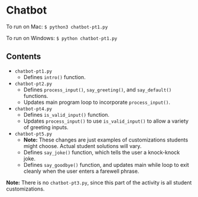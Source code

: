 # Chatbot

To run on Mac:
`$ python3 chatbot-pt1.py`

To run on Windows:
`$ python chatbot-pt1.py`

## Contents

* `chatbot-pt1.py`
    * Defines `intro()` function.
* `chatbot-pt2.py`
    * Defines `process_input()`, `say_greeting()`, and `say_default()` functions.
    * Updates main program loop to incorporate `process_input()`.
* `chatbot-pt4.py`
    * Defines `is_valid_input()` function.
    * Updates `process_input()` to use `is_valid_input()` to allow a variety of greeting inputs.
* `chatbot-pt5.py`
    * **Note:** These changes are just examples of customizations students might choose. Actual student solutions will vary.
    * Defines `say_joke()` function, which tells the user a knock-knock joke.
    * Defines `say_goodbye()` function, and updates main while loop to exit cleanly when the user enters a farewell phrase.

**Note:** There is no `chatbot-pt3.py`, since this part of the activity is all student customizations.